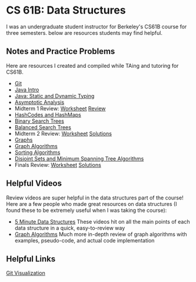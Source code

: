 ﻿
CS 61B: Data Structures
=========

I was an undergraduate student instructor for Berkeley's CS61B course for three semesters. below are resources students may find helpful.

Notes and Practice Problems
-------------
Here are resources I created and compiled while TAing and tutoring for CS61B.

 - [Git](chingf.github.io/notes/git.html)
 - [Java Intro](chingf.github.io/notes/java_intro.html)
 - [Java: Static and Dynamic Typing](/_ching_docs/61bWorksheets/StaticDynamic.pdf)
 - [Asymptotic Analysis](/_ching_docs/61bWorksheets/Asymptotics.pdf)
 - Midterm 1 Review: [Worksheet](/_ching_docs/61bWorksheets/MT-1-Review.pdf) [Review](/_ching_docs/61bWorksheets/MT-1-Review-Sols.pdf)
 - [HashCodes and HashMaps](/_ching_docs/61bWorksheets/Hashing.pdf)
 - [Binary Search Trees](/_ching_docs/61bWorksheets/BinarySearchTree.pdf)
 - [Balanced Search Trees](/_ching_docs/61bWorksheets/BalancedSearchTrees.pdf)
 - Midterm 2 Review: [Worksheet](/_ching_docs/61bWorksheets/MT-2-Review.pdf) [Solutions](/_ching_docs/61bWorksheets/MT2-Solutions.pdf)
 - [Graphs](/_ching_docs/61bWorksheets/Graphs.pdf)
 - [Graph Algorithms](/_ching_docs/61bWorksheets/GraphAlgorithms.pdf)
 - [Sorting Algorithms](/_ching_docs/61bWorksheets/SortingI.pdf)
 - [Disjoint Sets and Minimum Spanning Tree Algorithms](/_ching_docs/61bWorksheets/Kruskals-DisjointSets.pdf)
 - Finals Review: [Worksheet](/_ching_docs/61bWorksheets/FinalReview-Worksheet.pdf) [Solutions](/_ching_docs/61bWorksheets/FinalReview-Solutions.pdf)


Helpful Videos
-------------
Review videos are super helpful in the data structures part of the course! Here are a few people who made great resources
on data structures (I found these to be extremely useful when I was taking the course):

 - [5 Minute Data Structures](https://www.youtube.com/playlist?list=PLlipSLnrfrUlclWAcvmyxcn6R7tzwALhM)
	These videos hit on all the main points of each data structure in a quick, easy-to-review way 
 - [Graph Algorithms](https://www.youtube.com/playlist?list=PLrmLmBdmIlpu2f2g8ltqaaCZiq6GJvl1j)
	Much more in-depth review of graph algorithms with examples, pseudo-code, and actual code implementation


Helpful Links
-------------
[Git Visualization](https://onlywei.github.io/explain-git-with-d3/)

